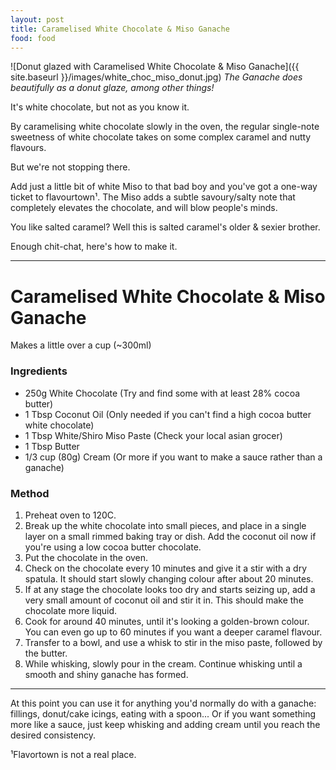 ```yaml
---
layout: post
title: Caramelised White Chocolate & Miso Ganache
food: food
---
```


![Donut glazed with Caramelised White Chocolate & Miso Ganache]({{ site.baseurl }}/images/white_choc_miso_donut.jpg)
_The Ganache does beautifully as a donut glaze, among other things!_

It's white chocolate, but not as you know it.

By caramelising white chocolate slowly in the oven, the regular single-note sweetness of white chocolate takes on some complex caramel and nutty flavours.

But we're not stopping there.

Add just a little bit of white Miso to that bad boy and you've got a one-way ticket to flavourtown¹.
The Miso adds a subtle savoury/salty note that completely elevates the chocolate, and will blow people's minds.

You like salted caramel? Well this is salted caramel's older & sexier brother.

Enough chit-chat, here's how to make it.

***
# Caramelised White Chocolate & Miso Ganache

Makes a little over a cup (~300ml)

### Ingredients
* 250g White Chocolate (Try and find some with at least 28% cocoa butter)
* 1 Tbsp Coconut Oil (Only needed if you can't find a high cocoa butter white chocolate)
* 1 Tbsp White/Shiro Miso Paste (Check your local asian grocer)
* 1 Tbsp Butter
* 1/3 cup (80g) Cream (Or more if you want to make a sauce rather than a ganache)

### Method
1. Preheat oven to 120C.
2. Break up the white chocolate into small pieces, and place in a single layer on a small rimmed baking tray or dish. Add the coconut oil now if you're using a low cocoa butter chocolate.
3. Put the chocolate in the oven.
4. Check on the chocolate every 10 minutes and give it a stir with a dry spatula. It should start slowly changing colour after about 20 minutes.
5. If at any stage the chocolate looks too dry and starts seizing up, add a very small amount of coconut oil and stir it in. This should make the chocolate more liquid.
6. Cook for around 40 minutes, until it's looking a golden-brown colour. You can even go up to 60 minutes if you want a deeper caramel flavour.
7. Transfer to a bowl, and use a whisk to stir in the miso paste, followed by the butter.
8. While whisking, slowly pour in the cream. Continue whisking until a smooth and shiny ganache has formed.

***

At this point you can use it for anything you'd normally do with a ganache: fillings, donut/cake icings, eating with a spoon... Or if you want something more like a sauce, just keep whisking and adding cream until you reach the desired consistency.

¹Flavortown is not a real place.